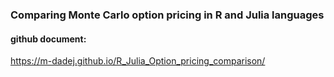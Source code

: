 ### Comparing Monte Carlo option pricing in R and Julia languages

#### github document:
https://m-dadej.github.io/R_Julia_Option_pricing_comparison/
